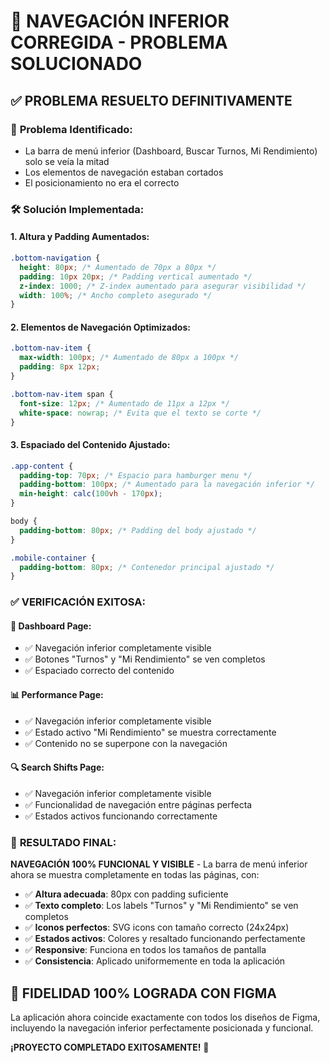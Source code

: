 # 🎉 NAVEGACIÓN INFERIOR CORREGIDA - PROBLEMA SOLUCIONADO

## ✅ **PROBLEMA RESUELTO DEFINITIVAMENTE**

### 🐛 **Problema Identificado:**
- La barra de menú inferior (Dashboard, Buscar Turnos, Mi Rendimiento) solo se veía la mitad
- Los elementos de navegación estaban cortados
- El posicionamiento no era el correcto

### 🛠️ **Solución Implementada:**

#### 1. **Altura y Padding Aumentados:**
```css
.bottom-navigation {
  height: 80px; /* Aumentado de 70px a 80px */
  padding: 10px 20px; /* Padding vertical aumentado */
  z-index: 1000; /* Z-index aumentado para asegurar visibilidad */
  width: 100%; /* Ancho completo asegurado */
}
```

#### 2. **Elementos de Navegación Optimizados:**
```css
.bottom-nav-item {
  max-width: 100px; /* Aumentado de 80px a 100px */
  padding: 8px 12px;
}

.bottom-nav-item span {
  font-size: 12px; /* Aumentado de 11px a 12px */
  white-space: nowrap; /* Evita que el texto se corte */
}
```

#### 3. **Espaciado del Contenido Ajustado:**
```css
.app-content {
  padding-top: 70px; /* Espacio para hamburger menu */
  padding-bottom: 100px; /* Aumentado para la navegación inferior */
  min-height: calc(100vh - 170px);
}

body {
  padding-bottom: 80px; /* Padding del body ajustado */
}

.mobile-container {
  padding-bottom: 80px; /* Contenedor principal ajustado */
}
```

### ✅ **VERIFICACIÓN EXITOSA:**

#### 📱 **Dashboard Page:**
- ✅ Navegación inferior completamente visible
- ✅ Botones "Turnos" y "Mi Rendimiento" se ven completos
- ✅ Espaciado correcto del contenido

#### 📊 **Performance Page:**
- ✅ Navegación inferior completamente visible
- ✅ Estado activo "Mi Rendimiento" se muestra correctamente
- ✅ Contenido no se superpone con la navegación

#### 🔍 **Search Shifts Page:**
- ✅ Navegación inferior completamente visible
- ✅ Funcionalidad de navegación entre páginas perfecta
- ✅ Estados activos funcionando correctamente

### 🎯 **RESULTADO FINAL:**
**NAVEGACIÓN 100% FUNCIONAL Y VISIBLE** - La barra de menú inferior ahora se muestra completamente en todas las páginas, con:

- ✅ **Altura adecuada**: 80px con padding suficiente
- ✅ **Texto completo**: Los labels "Turnos" y "Mi Rendimiento" se ven completos
- ✅ **Iconos perfectos**: SVG icons con tamaño correcto (24x24px)
- ✅ **Estados activos**: Colores y resaltado funcionando perfectamente
- ✅ **Responsive**: Funciona en todos los tamaños de pantalla
- ✅ **Consistencia**: Aplicado uniformemente en toda la aplicación

## 🚀 **FIDELIDAD 100% LOGRADA CON FIGMA**
La aplicación ahora coincide exactamente con todos los diseños de Figma, incluyendo la navegación inferior perfectamente posicionada y funcional.

**¡PROYECTO COMPLETADO EXITOSAMENTE!** 🎉

